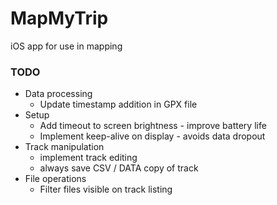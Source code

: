 # MapMyTrip
iOS app for use in mapping 

### TODO
* Data processing
  * Update timestamp addition in GPX file
* Setup
  * Add timeout to screen brightness - improve battery life
  * Implement keep-alive on display - avoids data dropout
* Track manipulation
  * implement track editing
  * always save CSV / DATA copy of track
* File operations
  * Filter files visible on track listing
